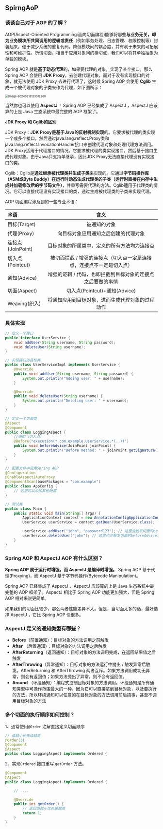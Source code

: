 ## SpirngAoP



### **谈谈自己对于 AOP 的了解？**

AOP(Aspect-Oriented Programming:面向切面编程)能够将那些**与业务无关，却为业务模块所共同调用的逻辑或责任**（例如事务处理、日志管理、权限控制等）封装起来，便于减少系统的重复代码，降低模块间的耦合度，并有利于未来的可拓展性和可维护性。所谓切面，相当于应用对象间的横切点，我们可以将其单独抽象为单独的模块。

Spring AOP 就是**基于动态代理**的，如果要代理的对象，实现了某个接口，那么 Spring AOP 会使用 **JDK Proxy**，去创建代理对象，而对于没有实现接口的对象，就无法使用 JDK Proxy 去进行代理了，这时候 Spring AOP 会使用 **Cglib** 生成一个被代理对象的子类来作为代理，如下图所示：

<img src="https://palepics.oss-cn-guangzhou.aliyuncs.com/img/image-20240312123012860.png" alt="image-20240312123012860" style="zoom: 67%;" />

当然你也可以使用 **AspectJ** ！Spring AOP 已经集成了 AspectJ ，AspectJ 应该算的上是 Java 生态系统中最完整的 AOP 框架了。

**JDK Proxy 和 Cglib的区别**

JDK Proxy：**JDK Proxy是基于Java的反射机制实现**的。它要求被代理的类实现一个或多个接口，然后通过java.lang.reflect.Proxy类和java.lang.reflect.InvocationHandler接口来创建代理对象和处理代理方法调用。JDK Proxy适用于代理接口的情况。它要求被代理的类实现接口，然后基于接口生成代理对象。由于Java只支持单继承，因此JDK Proxy无法直接代理没有实现接口的类。

Cglib：Cglib是**通过继承被代理类并生成子类**来实现的。它通过**字节码操作库（ASM或Byte Buddy）在运行时动态生成代理类的子类（运行时直接在内存中生成并加载修改后的字节码文件）**，并重写需要代理的方法。Cglib适用于代理类的情况。它可以直接代理没有实现接口的类，通过生成被代理类的子类来实现代理。


AOP 切面编程涉及到的一些专业术语：

| 术语              |                             含义                             |
| :---------------- | :----------------------------------------------------------: |
| 目标(Target)      |                         被通知的对象                         |
| 代理(Proxy)       |             向目标对象应用通知之后创建的代理对象             |
| 连接点(JoinPoint) |         目标对象的所属类中，定义的所有方法均为连接点         |
| 切入点(Pointcut)  | 被切面拦截 / 增强的连接点（切入点一定是连接点，连接点不一定是切入点） |
| 通知(Advice)      | 增强的逻辑 / 代码，也即拦截到目标对象的连接点之后要做的事情  |
| 切面(Aspect)      |                切入点(Pointcut)+通知(Advice)                 |
| Weaving(织入)     |       将通知应用到目标对象，进而生成代理对象的过程动作       |



### **具体实现**

```java
// 定义一个接口
public interface UserService {
    void addUser(String username, String password);
    void deleteUser(String username);
}

// 实现接口的目标类
public class UserServiceImpl implements UserService {
    @Override
    public void addUser(String username, String password) {
        System.out.println("Adding user: " + username);
    }

    @Override
    public void deleteUser(String username) {
        System.out.println("Deleting user: " + username);
    }
}

// 定义一个切面类
@Aspect
@Component
public class LoggingAspect {
    //通知（切入点）
    @Before("execution(* com.example.UserService.*(..))")
    public void beforeAdvice(JoinPoint joinPoint) {
        System.out.println("Before method: " + joinPoint.getSignature().getName());
    }
}

// 配置文件中启用Spring AOP
@Configuration
@EnableAspectJAutoProxy
@ComponentScan(basePackages = "com.example")
public class AppConfig {
    // 这里可以添加其他配置
}

// 测试类
public class Main {
    public static void main(String[] args) {
        ApplicationContext context = new AnnotationConfigApplicationContext(AppConfig.class);
        UserService userService = context.getBean(UserService.class);

        userService.addUser("john", "password123"); // 这里会触发切面的beforeAdvice方法
        userService.deleteUser("john"); // 这里也会触发切面的beforeAdvice方法
    }
}
```



### **Spring AOP 和 AspectJ AOP 有什么区别？**

**Spring AOP 属于运行时增强，而 AspectJ 是编译时增强。** Spring AOP 基于代理(Proxying)，而 AspectJ 基于字节码操作(Bytecode Manipulation)。

Spring AOP 已经集成了 AspectJ ，AspectJ 应该算的上是 Java 生态系统中最完整的 AOP 框架了。AspectJ 相比于 Spring AOP 功能更加强大，但是 Spring AOP 相对来说更简单，

如果我们的切面比较少，那么两者性能差异不大。但是，当切面太多的话，最好选择 AspectJ ，它比 Spring AOP 快很多。



### **AspectJ 定义的通知类型有哪些？**

- **Before**（前置通知）：目标对象的方法调用之前触发
- **After** （后置通知）：目标对象的方法调用之后触发
- **AfterReturning**（返回通知）：目标对象的方法调用完成，在返回结果值之后触发
- **AfterThrowing**（异常通知）：目标对象的方法运行中抛出 / 触发异常后触发。AfterReturning 和 AfterThrowing 两者互斥。如果方法调用成功无异常，则会有返回值；如果方法抛出了异常，则不会有返回值。
- **Around** （环绕通知）：编程式控制目标对象的方法调用。环绕通知是所有通知类型中可操作范围最大的一种，因为它可以直接拿到目标对象，以及要执行的方法，所以环绕通知可以任意的在目标对象的方法调用前后搞事，甚至不调用目标对象的方法





### **多个切面的执行顺序如何控制？**

1、通常使用`@Order` 注解直接定义切面顺序

```java
// 值越小优先级越高
@Order(3)
@Component
@Aspect
public class LoggingAspect implements Ordered {
```

2、实现`Ordered` 接口重写 `getOrder` 方法。

```java
@Component
@Aspect
public class LoggingAspect implements Ordered {

    // ....

    @Override
    public int getOrder() {
        // 返回值越小优先级越高
        return 1;
    }
}
```









